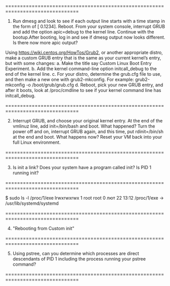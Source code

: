 ===============================================================================

1. Run dmesg and look to see if each output line starts with a time stamp in 
the form of [ 0.1234]. Reboot. From your system console, interrupt GRUB and add 
the option apic=debug to the kernel line. Continue with the bootup.After booting, 
log in and see if dmesg output now looks different. Is there now more apic output?

Using
https://wiki.centos.org/HowTos/Grub2, or another appropriate distro, make a custom GRUB entry that is the same
as your current kernel’s entry, but with some changes:
a. Make the title say Custom Linux Boot Entry Experiment.
b. Add the kernel command-line option initcall_debug to the end of the kernel line.
c. For your distro, determine the grub.cfg file to use, and then make a new one with grub2-mkconfig.
For example: grub2-mkconfig -o /boot/grub/grub.cfg
d. Reboot, pick your new GRUB entry, and after it boots, look at /proc/cmdline to see if your kernel
command line has initcall_debug.

===============================================================================

2. Interrupt GRUB, and choose your original kernel entry. At the end of the vmlinuz line, add init=/bin/bash and
boot. What happened? Turn the power off and on, interrupt GRUB again, and this time, put rdinit=/bin/sh at the
end and boot. What happens now?
Reset your VM back into your full Linux environment.

===============================================================================

3. Is init a link? Does your system have a program called init? Is PID 1 running init?

===============================================================================

$ sudo ls -l /proc/1/exe
lrwxrwxrwx 1 root root 0 лют 22 13:12 /proc/1/exe -> /usr/lib/systemd/systemd

===============================================================================

4. "Rebooting from Custom init"


===============================================================================

5. Using pstree, can you determine which processes are direct descendants of PID 1 including the process running
your pstree command?

===============================================================================

